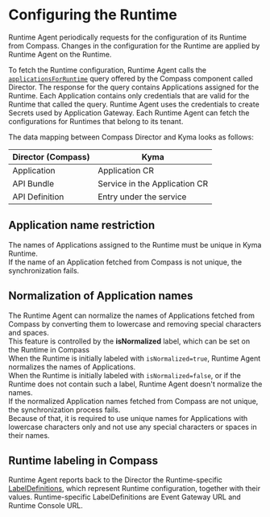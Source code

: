 # Configuring the Runtime

Runtime Agent periodically requests for the configuration of its Runtime from Compass.
Changes in the configuration for the Runtime are applied by Runtime Agent on the Runtime.

To fetch the Runtime configuration, Runtime Agent calls the [`applicationsForRuntime`](https://github.com/kyma-incubator/compass/blob/master/components/director/pkg/graphql/schema.graphql) query offered by the Compass component called Director.
The response for the query contains Applications assigned for the Runtime.
Each Application contains only credentials that are valid for the Runtime that called the query. Runtime Agent uses the credentials to create Secrets used by Application Gateway.
Each Runtime Agent can fetch the configurations for Runtimes that belong to its tenant.

The data mapping between Compass Director and Kyma looks as follows:

| **Director (Compass)**    | **Kyma**                      |
|---------------------------|-------------------------------|
| Application               | Application CR                |
| API Bundle                | Service in the Application CR |
| API Definition            | Entry under the service       |

## Application name restriction

The names of Applications assigned to the Runtime must be unique in Kyma Runtime.\
If the name of an Application fetched from Compass is not unique, the synchronization fails.  

## Normalization of Application names 

The Runtime Agent can normalize the names of Applications fetched from Compass by converting them to lowercase and removing special characters and spaces.\
This feature is controlled by the **isNormalized** label, which can be set on the Runtime in Compass\
When the Runtime is initially labeled with `isNormalized=true`, Runtime Agent normalizes the names of Applications.\
When the Runtime is initially labeled with `isNormalized=false`, or if the Runtime does not contain such a label, Runtime Agent doesn't normalize the names.\
If the normalized Application names fetched from Compass are not unique, the synchronization process fails.\
Because of that, it is required to use unique names for Applications with lowercase characters only and not use any special characters or spaces in their names.

## Runtime labeling in Compass

Runtime Agent reports back to the Director the Runtime-specific [LabelDefinitions](https://github.com/kyma-incubator/compass/blob/master/docs/compass/03-04-labels.md#labeldefinitions), which represent Runtime configuration, together with their values.
Runtime-specific LabelDefinitions are Event Gateway URL and Runtime Console URL.
